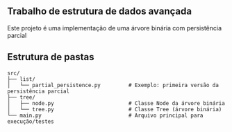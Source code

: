## Trabalho de estrutura de dados avançada

Este projeto é uma implementação de uma árvore binária com persistência parcial

## Estrutura de pastas

```
src/
├── list/
│   └── partial_persistence.py         # Exemplo: primeira versão da persistência parcial
├── tree/
│   ├── node.py                        # Classe Node da árvore binária
│   └── tree.py                        # Classe Tree (árvore binária)
└── main.py                            # Arquivo principal para execução/testes
```

